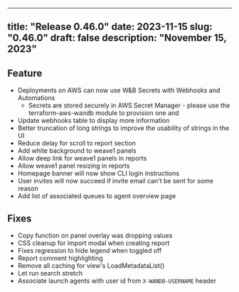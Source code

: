 
---
title: "Release 0.46.0"
date: 2023-11-15
slug: "0.46.0"
draft: false
description: "November 15, 2023"
---

## Feature

* Deployments on AWS can now use W&B Secrets with Webhooks and Automations
  * Secrets are stored securely in AWS Secret Manager - please use the terraform-aws-wandb module to provision one and 
* Update webhooks table to display more information
* Better truncation of long strings to improve the usability of strings in the UI
* Reduce delay for scroll to report section
* Add white background to weave1 panels
* Allow deep link for weave1 panels in reports
* Allow weave1 panel resizing in reports
* Homepage banner will now show CLI login instructions
* User invites will now succeed if invite email can't be sent for some reason
* Add list of associated queues to agent overview page

## Fixes

* Copy function on panel overlay was dropping values
* CSS cleanup for import modal when creating report
* Fixes regression to hide legend when toggled off
* Report comment highlighting
* Remove all caching for view's LoadMetadataList()
* Let run search stretch
* Associate launch agents with user id from `X-WANDB-USERNAME` header
